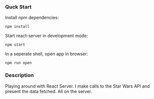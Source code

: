 
### Quck Start
Install npm dependencies:
```
npm install
```

Start react-server in development mode:
```
npm start
```

In a seperate shell, open app in browser:
```
npm run open
```

### Description

Playing around with React Server. I make calls to the Star Wars API and present the data fetched. All on the server.

